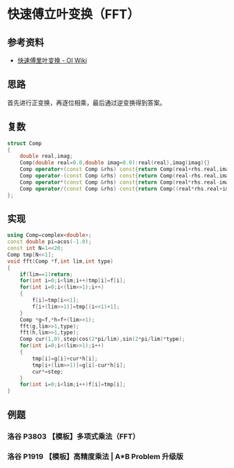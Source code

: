 # 快速傅立叶变换（FFT）

## 参考资料

- [快速傅里叶变换 - OI Wiki](https://oi-wiki.org/math/poly/fft/)

## 思路

首先进行正变换，再逐位相乘，最后通过逆变换得到答案。

## 复数

```cpp
struct Comp
{
	double real,imag;
	Comp(double real=0.0,double imag=0.0):real(real),imag(imag){}
	Comp operator+(const Comp &rhs) const{return Comp(real+rhs.real,imag+rhs.imag);}
	Comp operator-(const Comp &rhs) const{return Comp(real-rhs.real,imag-rhs.imag);}
	Comp operator*(const Comp &rhs) const{return Comp(real*rhs.real-imag*rhs.imag,real*rhs.imag+rhs.real*imag);}
	Comp operator/(const Comp &rhs) const{return Comp((real*rhs.real+imag*rhs.imag)/(rhs.real*rhs.real+rhs.imag*rhs.imag),(imag*rhs.real-real*rhs.imag)/(rhs.real*rhs.real+rhs.imag*rhs.imag));}
};
```

## 实现

```cpp
using Comp=complex<double>;
const double pi=acos(-1.0);
const int N=1<<20;
Comp tmp[N<<1];
void fft(Comp *f,int lim,int type)
{
	if(lim==1)return;
	for(int i=0;i<lim;i++)tmp[i]=f[i];
	for(int i=0;i<(lim>>1);i++)
	{
		f[i]=tmp[i<<1];
		f[i+(lim>>1)]=tmp[(i<<1)+1];
	}
	Comp *g=f,*h=f+(lim>>1);
	fft(g,lim>>1,type);
	fft(h,lim>>1,type);
	Comp cur(1,0),step(cos(2*pi/lim),sin(2*pi/lim)*type);
	for(int i=0;i<(lim>>1);i++)
	{
		tmp[i]=g[i]+cur*h[i];
		tmp[i+(lim>>1)]=g[i]-cur*h[i];
		cur*=step;
	}
	for(int i=0;i<lim;i++)f[i]=tmp[i];
}
```

## 例题

### 洛谷 P3803 【模板】多项式乘法（FFT）

<Problem id="P3803" />

### 洛谷 P1919 【模板】高精度乘法 | A\*B Problem 升级版

<Problem id="P1919" />

